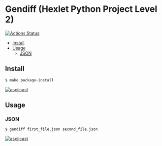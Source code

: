# Gendiff (Hexlet Python Project Level 2)

[![Actions Status](https://github.com/neihaoo/python-project-lvl2/workflows/hexlet-check/badge.svg)](https://github.com/neihaoo/python-project-lvl2/actions)

- [Install](#Install)
- [Usage](#Usage)
  - [JSON](#JSON)

## Install

```sh
$ make package-install
```

[![asciicast](https://asciinema.org/a/9tQrRPZ4SQb8SxwvO52SOMGg4.svg)](https://asciinema.org/a/9tQrRPZ4SQb8SxwvO52SOMGg4)

## Usage

### JSON

```sh
$ gendiff first_file.json second_file.json
```

[![asciicast](https://asciinema.org/a/dsiDkKVqfohcQAL5QnNY9RzX0.svg)](https://asciinema.org/a/dsiDkKVqfohcQAL5QnNY9RzX0)
